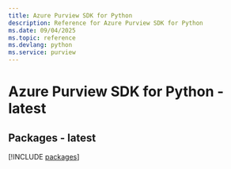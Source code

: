 ```yaml
---
title: Azure Purview SDK for Python
description: Reference for Azure Purview SDK for Python
ms.date: 09/04/2025
ms.topic: reference
ms.devlang: python
ms.service: purview
---
```

# Azure Purview SDK for Python - latest
## Packages - latest
[!INCLUDE [packages](purview-index.md)]